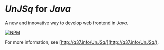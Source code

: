 # *UnJSq* for *Java*

A new and innovative way to develop web frontend in *Java*.

[![NPM](https://nodei.co/npm/unjsqjre.png)](https://nodei.co/npm/unjsqjre/)

For more information, see [http://q37.info/UnJSq/](http://q37.info/UnJSq/).